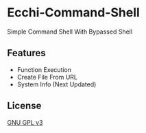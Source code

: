 # Ecchi-Command-Shell
Simple Command Shell With Bypassed Shell

## Features
- Function Execution
- Create File From URL
- System Info (Next Updated)

## License
[GNU GPL v3](LICENSE)
